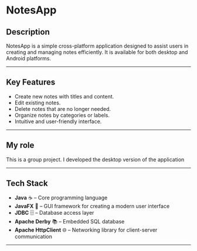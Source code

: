# NotesApp
## Description
NotesApp is a simple cross-platform application designed to assist users in creating and managing notes efficiently. It is available for both desktop and Android platforms.

---
## Key Features
- Create new notes with titles and content.
- Edit existing notes.
- Delete notes that are no longer needed.
- Organize notes by categories or labels.
- Intuitive and user-friendly interface.
---
## My role
This is a group project. I developed the desktop version of the application

---
## Tech Stack  
- **Java** ☕ – Core programming language  
- **JavaFX** 🎨 – GUI framework for creating a modern user interface  
- **JDBC** 🗄 – Database access layer  
- **Apache Derby** 📚 – Embedded SQL database  
- **Apache HttpClient** 🌐 – Networking library for client-server communication
---
